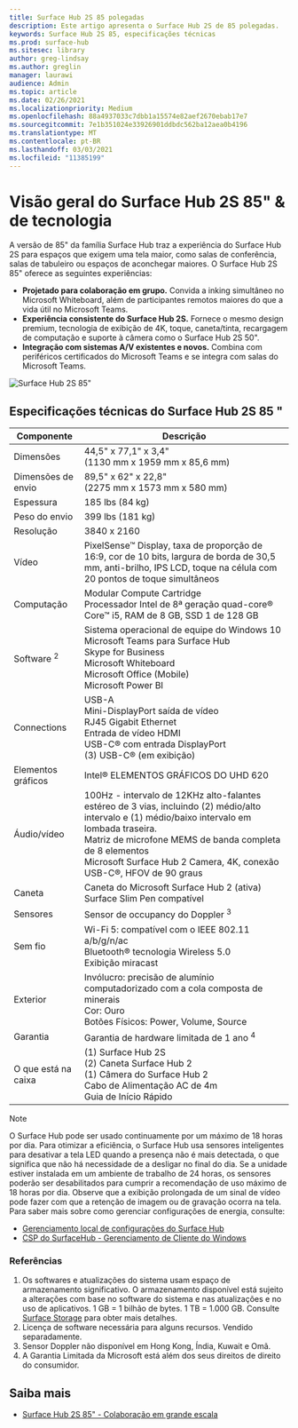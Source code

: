 ```yaml
---
title: Surface Hub 2S 85 polegadas
description: Este artigo apresenta o Surface Hub 2S de 85 polegadas.
keywords: Surface Hub 2S 85, especificações técnicas
ms.prod: surface-hub
ms.sitesec: library
author: greg-lindsay
ms.author: greglin
manager: laurawi
audience: Admin
ms.topic: article
ms.date: 02/26/2021
ms.localizationpriority: Medium
ms.openlocfilehash: 88a4937033c7dbb1a15574e82aef2670ebab17e7
ms.sourcegitcommit: 7e1b351024e33926901ddbdc562ba12aea0b4196
ms.translationtype: MT
ms.contentlocale: pt-BR
ms.lasthandoff: 03/03/2021
ms.locfileid: "11385199"
---
```

# <a name="surface-hub-2s-85-overview--tech-specs"></a>Visão geral do Surface Hub 2S 85" & de tecnologia

A versão de 85" da família Surface Hub traz a experiência do Surface Hub 2S para espaços que exigem uma tela maior, como salas de conferência, salas de tabuleiro ou espaços de aconchegar maiores. O Surface Hub 2S 85" oferece as seguintes experiências:

- **Projetado para colaboração em grupo.** Convida a inking simultâneo no Microsoft Whiteboard, além de participantes remotos maiores do que a vida útil no Microsoft Teams.
- **Experiência consistente do Surface Hub 2S.** Fornece o mesmo design premium, tecnologia de exibição de 4K, toque, caneta/tinta, recargagem de computação e suporte à câmera como o Surface Hub 2S 50".
- **Integração com sistemas A/V existentes e novos.** Combina com periféricos certificados do Microsoft Teams e se integra com salas do Microsoft Teams.

![Surface Hub 2S 85"](images/hub-2s-85.png)

## <a name="surface-hub-2s-85-tech-specs"></a>Especificações técnicas do Surface Hub 2S 85 "

| Componente    | Descrição                                                                                                                                                                                                                                         |
| ----------------- | --------------------------------------------------------------------------------------------------------------------------------------------------------------------------------------------------------------------------------------------------------- |
| Dimensões        | 44,5" x 77,1" x 3,4"<br>(1130 mm x 1959 mm x 85,6 mm)                                                                                                                                                                                                        |
| Dimensões de envio        | 89,5" x 62" x 22,8"<br>(2275 mm x 1573 mm x 580 mm)                                                                                                                                                                                                        |
| Espessura            | 185 lbs (84 kg)                                                                                                                                                                                                                                            |
| Peso do envio            | 399 lbs (181 kg)                                                                                                                                                                                                                                            |
| Resolução        | 3840 x 2160                                                                                                                                                                                                                                               |
| Vídeo           | PixelSense™ Display, taxa de proporção de 16:9, cor de 10 bits, largura de borda de 30,5 mm, anti-brilho, IPS LCD, toque na célula com 20 pontos de toque simultâneos                                                                                                           |
| Computação           | Modular Compute Cartridge<br>Processador Intel de 8ª geração quad-core® Core™ i5, RAM de 8 GB, SSD 1 de 128 GB <sup></sup>                                                                                                                                                      |
| Software <sup> 2</sup>         | Sistema operacional de equipe do Windows 10<br>Microsoft Teams para Surface Hub<br>Skype for Business<br>Microsoft Whiteboard<br>Microsoft Office (Mobile)<br>Microsoft Power BI                                                                                                   |
| Connections       | USB-A<br>Mini-DisplayPort saída de vídeo<br>RJ45 Gigabit Ethernet<br>Entrada de vídeo HDMI<br>USB-C® com entrada DisplayPort<br>(3) USB-C® (em exibição)                                                                                                           |
| Elementos gráficos          | Intel® ELEMENTOS GRÁFICOS DO UHD 620                                                                                                                                                                                                                                   |
| Áudio/vídeo       | 100Hz - intervalo de 12KHz alto-falantes estéreo de 3 vias, incluindo (2) médio/alto intervalo e (1) médio/baixo intervalo em lombada traseira. <br>Matriz de microfone MEMS de banda completa de 8 elementos<br>Microsoft Surface Hub 2 Camera, 4K, conexão USB-C®, HFOV de 90 graus |
| Caneta               | Caneta do Microsoft Surface Hub 2 (ativa)<br>Surface Slim Pen compatível                                                                                                                                                                                       |
| Sensores           | Sensor de occupancy do Doppler <sup> 3</sup>                                                                                                                                                                                                                                 |
| Sem fio          | Wi-Fi 5: compatível com o IEEE 802.11 a/b/g/n/ac<br>Bluetooth® tecnologia Wireless 5.0<br>Exibição miracast                                                                                                                                                      |
| Exterior          | Invólucro: precisão de alumínio computadorizado com a cola composta de minerais<br>Cor: Ouro<br>Botões Físicos: Power, Volume, Source                                                                                                                            |
| Garantia         | Garantia de hardware limitada de 1 ano <sup> 4</sup>                                                                                                                                                                                                                          |
| O que está na caixa | (1) Surface Hub 2S<br>(2) Caneta Surface Hub 2<br>(1) Câmera do Surface Hub 2<br>Cabo de Alimentação AC de 4m<br>Guia de Início Rápido                                                                                                                                         |

> [!NOTE]
> O Surface Hub pode ser usado continuamente por um máximo de 18 horas por dia. Para otimizar a eficiência, o Surface Hub usa sensores inteligentes para desativar a tela LED quando a presença não é mais detectada, o que significa que não há necessidade de a desligar no final do dia. Se a unidade estiver instalada em um ambiente de trabalho de 24 horas, os sensores poderão ser desabilitados para cumprir a recomendação de uso máximo de 18 horas por dia. Observe que a exibição prolongada de um sinal de vídeo pode fazer com que a retenção de imagem ou de gravação ocorra na tela. Para saber mais sobre como gerenciar configurações de energia, consulte:
>
> - [Gerenciamento local de configurações do Surface Hub](local-management-surface-hub-settings.md)
> - [CSP do SurfaceHub - Gerenciamento de Cliente do Windows](https://docs.microsoft.com/windows/client-management/mdm/surfacehub-csp)

### <a name="references"></a>Referências

1. Os softwares e atualizações do sistema usam espaço de armazenamento significativo. O armazenamento disponível está sujeito a alterações com base no software do sistema e nas atualizações e no uso de aplicativos. 1 GB = 1 bilhão de bytes. 1 TB = 1.000 GB. Consulte [Surface Storage](https://www.surface.com/storage) para obter mais detalhes.
2. Licença de software necessária para alguns recursos. Vendido separadamente.
3. Sensor Doppler não disponível em Hong Kong, Índia, Kuwait e Omã.
4. A Garantia Limitada da Microsoft está além dos seus direitos de direito do consumidor. 

## <a name="learn-more"></a>Saiba mais

- [Surface Hub 2S 85" - Colaboração em grande escala](https://techcommunity.microsoft.com/t5/surface-it-pro-blog/surface-hub-2s-85-quot-collaboration-at-a-massive-scale/ba-p/1669717)
